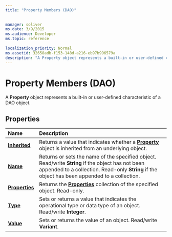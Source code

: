 ```yaml
---
title: "Property Members (DAO)"
 
 
manager: soliver
ms.date: 3/9/2015
ms.audience: Developer
ms.topic: reference
  
localization_priority: Normal
ms.assetid: 32658adb-f153-148d-a216-eb97b996579a
description: "A Property object represents a built-in or user-defined characteristic of a DAO object."
---
```


# Property Members (DAO)

A **Property** object represents a built-in or user-defined characteristic of a DAO object. 
  
## Properties

|**Name**|**Description**|
|:-----|:-----|
|**[Inherited](property-inherited-property-dao.md)** <br/> |Returns a value that indicates whether a **[Property](property-object-dao.md)** object is inherited from an underlying object.  <br/> |
|**[Name](property-name-property-dao.md)** <br/> |Returns or sets the name of the specified object. Read/write **String** if the object has not been appended to a collection. Read-only **String** if the object has been appended to a collection.  <br/> |
|**[Properties](property-properties-property-dao.md)** <br/> |Returns the **[Properties](properties-collection-dao.md)** collection of the specified object. Read-only.  <br/> |
|**[Type](property-type-property-dao.md)** <br/> |Sets or returns a value that indicates the operational type or data type of an object. Read/write **Integer**.  <br/> |
|**[Value](property-value-property-dao.md)** <br/> |Sets or returns the value of an object. Read/write **Variant**.  <br/> |
   

